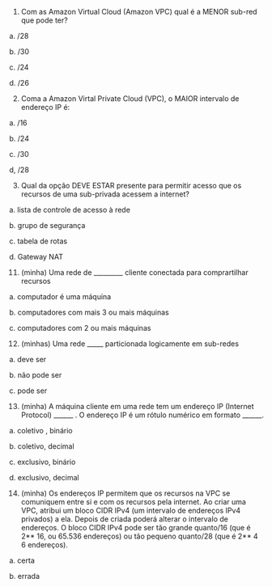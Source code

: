1. Com as Amazon Virtual Cloud (Amazon VPC) qual é a MENOR sub-red que pode ter?

a. /28

b. /30

c. /24

d. /26


2. Coma a Amazon Virtal Private Cloud (VPC), o MAIOR intervalo de endereço IP é:

a. /16

b. /24

c. /30

d, /28


3. Qual da opção DEVE ESTAR presente para permitir acesso que os recursos de uma sub-privada acessem a internet?

a. lista de controle de acesso à rede

b. grupo de segurança

c. tabela de rotas

d. Gateway NAT


11. (minha) Uma rede de _________ cliente conectada para comprartilhar recursos

a. computador é uma máquina

b. computadores com mais 3 ou mais máquinas

c. computadores com 2 ou mais máquinas

12. (minhas) Uma rede _____ particionada logicamente em sub-redes

a. deve ser

b. não pode ser 

c. pode ser

13. (minha) A máquina cliente em uma rede tem um endereço IP (Internet Protocol) ______ .
O endereço IP é um rótulo numérico em formato ______. 

a. coletivo , binário

b. coletivo, decimal

c. exclusivo, binário

d. exclusivo, decimal

14. (minha) Os endereços IP permitem que os recursos na VPC se comuniquem entre si e com os recursos pela internet. Ao criar uma VPC, atribui um bloco CIDR IPv4 (um intervalo de endereços IPv4 privados) a ela. Depois de criada poderá alterar o intervalo de
endereços. O bloco CIDR IPv4 pode ser tão grande quanto/16 (que é 2** 16, ou 65.536 endereços) ou tão pequeno quanto/28 (que é 2** 4 6 endereços).

a. certa

b. errada
